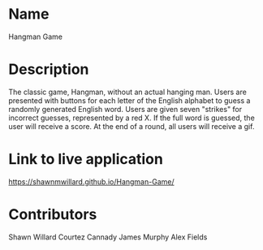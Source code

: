 # Name
Hangman Game

# Description
The classic game, Hangman, without an actual hanging man. Users are presented with buttons for each letter of the English alphabet to guess a randomly generated English word. Users are given seven "strikes" for incorrect guesses, represented by a red X. If the full word is guessed, the user will receive a score. At the end of a round, all users will receive a gif.

# Link to live application
https://shawnmwillard.github.io/Hangman-Game/

# Contributors
Shawn Willard
Courtez Cannady
James Murphy
Alex Fields

